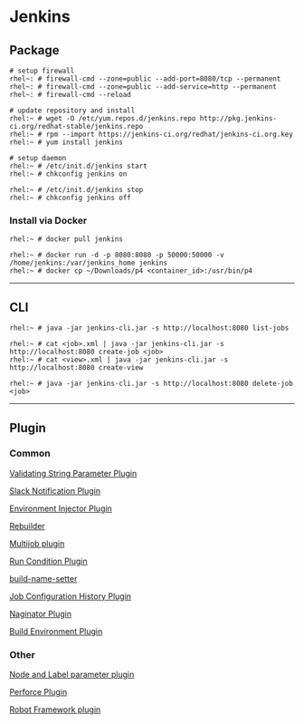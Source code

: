 # Jenkins


## Package

```
# setup firewall
rhel~: # firewall-cmd --zone=public --add-port=8080/tcp --permanent
rhel~: # firewall-cmd --zone=public --add-service=http --permanent
rhel~: # firewall-cmd --reload

# update repository and install
rhel:~ # wget -O /etc/yum.repos.d/jenkins.repo http://pkg.jenkins-ci.org/redhat-stable/jenkins.repo
rhel:~ # rpm --import https://jenkins-ci.org/redhat/jenkins-ci.org.key
rhel:~ # yum install jenkins

# setup daemon
rhel:~ # /etc/init.d/jenkins start
rhel:~ # chkconfig jenkins on

rhel:~ # /etc/init.d/jenkins stop
rhel:~ # chkconfig jenkins off
```


### Install via Docker

```
rhel:~ # docker pull jenkins

rhel:~ # docker run -d -p 8080:8080 -p 50000:50000 -v /home/jenkins:/var/jenkins_home jenkins
rhel:~ # docker cp ~/Downloads/p4 <container_id>:/usr/bin/p4
```

----


## CLI

```
rhel:~ # java -jar jenkins-cli.jar -s http://localhost:8080 list-jobs

rhel:~ # cat <job>.xml | java -jar jenkins-cli.jar -s http://localhost:8080 create-job <job>
rhel:~ # cat <view>.xml | java -jar jenkins-cli.jar -s http://localhost:8080 create-view

rhel:~ # java -jar jenkins-cli.jar -s http://localhost:8080 delete-job <job>
```


----


## Plugin


### Common

[Validating String Parameter Plugin](https://wiki.jenkins-ci.org/display/JENKINS/Validating+String+Parameter+Plugin)

[Slack Notification Plugin](https://wiki.jenkins-ci.org/display/JENKINS/Slack+Plugin)

[Environment Injector Plugin](https://wiki.jenkins-ci.org/display/JENKINS/EnvInject+Plugin)

[Rebuilder](https://wiki.jenkins-ci.org/display/JENKINS/Rebuild+Plugin)

[Multijob plugin](https://wiki.jenkins-ci.org/display/JENKINS/Multijob+Plugin)

[Run Condition Plugin](https://wiki.jenkins-ci.org/display/JENKINS/Run+Condition+Plugin)

[build-name-setter](https://wiki.jenkins-ci.org/display/JENKINS/Build+Name+Setter+Plugin)

[Job Configuration History Plugin](https://wiki.jenkins-ci.org/display/JENKINS/JobConfigHistory+Plugin)

[Naginator Plugin](https://wiki.jenkins-ci.org/display/JENKINS/Naginator+Plugin)

[Build Environment Plugin](https://wiki.jenkins-ci.org/display/JENKINS/Build+Environment+Plugin)

### Other

[Node and Label parameter plugin](https://wiki.jenkins-ci.org/display/JENKINS/NodeLabel+Parameter+Plugin)

[Perforce Plugin](https://wiki.jenkins-ci.org/display/JENKINS/Perforce+Plugin)

[Robot Framework plugin](https://wiki.jenkins-ci.org/display/JENKINS/Robot+Framework+Plugin)